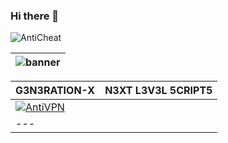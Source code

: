 ### Hi there 👋
![AntiCheat](https://github.com/bylickilabs/bylickilabs/assets/109308073/936679ff-1221-4700-9c83-10eca26a1a26)

![banner](https://github.com/bylickilabs/bylickilabs/assets/109308073/fd0a4494-54a5-4f5d-8ae8-83194a7400d0)|
|---|

| G3N3RATION-X | N3XT L3V3L 5CRIPT5 | 
|---|---|
| [![AntiVPN](https://dunb17ur4ymx4.cloudfront.net/packages/images/b161ef75faf6056a6fcb3d3b51c42e4539564dba.png)](https://g3n3ration-x.tebex.io/package/6171319) |
|---|

<!--
**bylickilabs/bylickilabs** is a ✨ _special_ ✨ repository because its `README.md` (this file) appears on your GitHub profile.
-->

